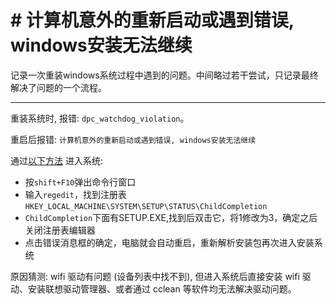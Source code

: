 # # 计算机意外的重新启动或遇到错误, windows安装无法继续

记录一次重装windows系统过程中遇到的问题。中间略过若干尝试，只记录最终解决了问题的一个流程。

___

重装系统时, 报错: `dpc_watchdog_violation`。

重启后报错: `计算机意外的重新启动或遇到错误, windows安装无法继续`

通过[以下方法](https://zhuanlan.zhihu.com/p/344349529) 进入系统:

* 按`shift+F10`弹出命令行窗口
* 输入`regedit`，找到注册表`HKEY_LOCAL_MACHINE\SYSTEM\SETUP\STATUS\ChildCompletion`
* `ChildCompletion`下面有SETUP.EXE,找到后双击它，将1修改为3，确定之后关闭注册表编辑器
* 点击错误消息框的确定，电脑就会自动重启，重新解析安装包再次进入安装系统



原因猜测: wifi 驱动有问题 (设备列表中找不到), 但进入系统后直接安装 wifi 驱动、安装联想驱动管理器、或者通过 cclean 等软件均无法解决驱动问题。
<!--stackedit_data:
eyJoaXN0b3J5IjpbLTE3NTY5MDk2MDBdfQ==
-->